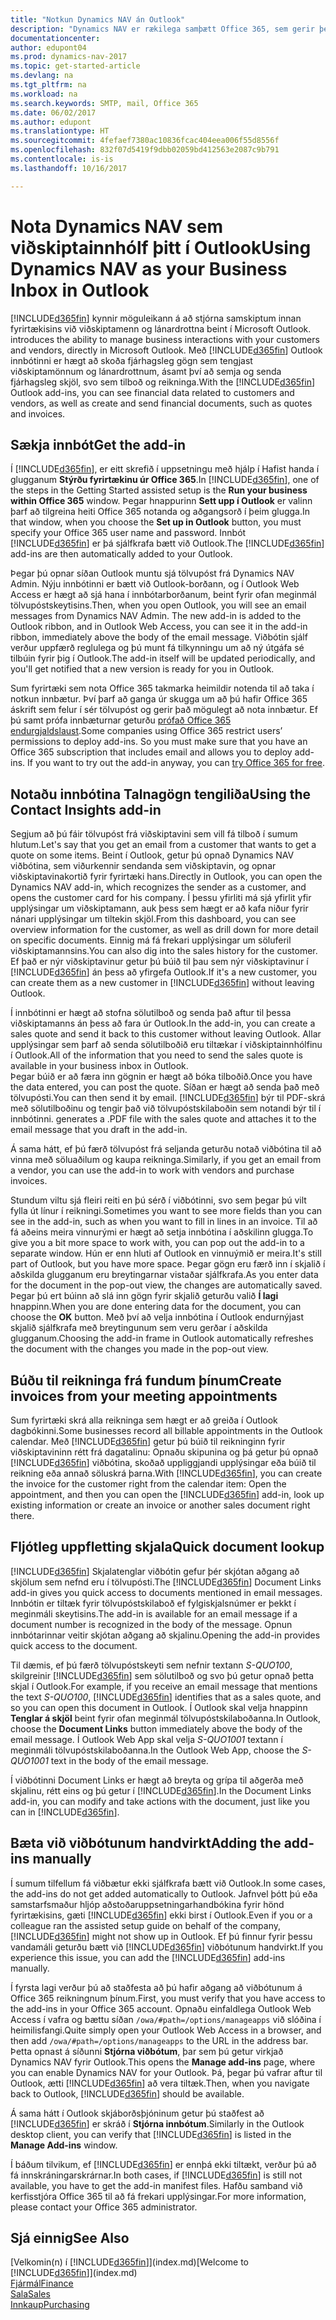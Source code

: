 ```yaml
---
title: "Notkun Dynamics NAV án Outlook"
description: "Dynamics NAV er rækilega samþætt Office 365, sem gerir þér kleift að stjórna öllum fyrirtækja- og tölvupóstsamskiptum við viðskiptamenn og lánardrottna í Outlook."
documentationcenter: 
author: edupont04
ms.prod: dynamics-nav-2017
ms.topic: get-started-article
ms.devlang: na
ms.tgt_pltfrm: na
ms.workload: na
ms.search.keywords: SMTP, mail, Office 365
ms.date: 06/02/2017
ms.author: edupont
ms.translationtype: HT
ms.sourcegitcommit: 4fefaef7380ac10836fcac404eea006f55d8556f
ms.openlocfilehash: 832f07d5419f9dbb02059bd412563e2087c9b791
ms.contentlocale: is-is
ms.lasthandoff: 10/16/2017

---
```

# <a name="using-dynamics-nav-as-your-business-inbox-in-outlook"></a><span data-ttu-id="51ff7-103">Nota Dynamics NAV sem viðskiptainnhólf þitt í Outlook</span><span class="sxs-lookup"><span data-stu-id="51ff7-103">Using Dynamics NAV as your Business Inbox in Outlook</span></span>
[!INCLUDE[d365fin](includes/d365fin_md.md)]<span data-ttu-id="51ff7-104"> kynnir möguleikann á að stjórna samskiptum innan fyrirtækisins við viðskiptamenn og lánardrottna beint í Microsoft Outlook.</span><span class="sxs-lookup"><span data-stu-id="51ff7-104"> introduces the ability to manage business interactions with your customers and vendors, directly in Microsoft Outlook.</span></span> <span data-ttu-id="51ff7-105">Með [!INCLUDE[d365fin](includes/d365fin_md.md)] Outlook innbótinni er hægt að skoða fjárhagsleg gögn sem tengjast viðskiptamönnum og lánardrottnum, ásamt því að semja og senda fjárhagsleg skjöl, svo sem tilboð og reikninga.</span><span class="sxs-lookup"><span data-stu-id="51ff7-105">With the [!INCLUDE[d365fin](includes/d365fin_md.md)] Outlook add-ins, you can see financial data related to customers and vendors, as well as create and send financial documents, such as quotes and invoices.</span></span>  

## <a name="get-the-add-in"></a><span data-ttu-id="51ff7-106">Sækja innbót</span><span class="sxs-lookup"><span data-stu-id="51ff7-106">Get the add-in</span></span>
<span data-ttu-id="51ff7-107">Í [!INCLUDE[d365fin](includes/d365fin_md.md)], er eitt skrefið í uppsetningu með hjálp í Hafist handa í glugganum **Stýrðu fyrirtækinu úr Office 365**.</span><span class="sxs-lookup"><span data-stu-id="51ff7-107">In [!INCLUDE[d365fin](includes/d365fin_md.md)], one of the steps in the Getting Started assisted setup is the **Run your business within Office 365** window.</span></span> <span data-ttu-id="51ff7-108">Þegar hnappurinn **Sett upp í Outlook** er valinn þarf að tilgreina heiti Office 365 notanda og aðgangsorð í þeim glugga.</span><span class="sxs-lookup"><span data-stu-id="51ff7-108">In that window, when you choose the **Set up in Outlook** button, you must specify your Office 365 user name and password.</span></span> <span data-ttu-id="51ff7-109">Innbót [!INCLUDE[d365fin](includes/d365fin_md.md)] er þá sjálfkrafa bætt við Outlook.</span><span class="sxs-lookup"><span data-stu-id="51ff7-109">The [!INCLUDE[d365fin](includes/d365fin_md.md)] add-ins are then automatically added to your Outlook.</span></span>  

<span data-ttu-id="51ff7-110">Þegar þú opnar síðan Outlook muntu sjá tölvupóst frá Dynamics NAV Admin. Nýju innbótinni er bætt við Outlook-borðann, og í Outlook Web Access er hægt að sjá hana í innbótarborðanum, beint fyrir ofan meginmál tölvupóstskeytisins.</span><span class="sxs-lookup"><span data-stu-id="51ff7-110">Then, when you open Outlook, you will see an email messages from Dynamics NAV Admin. The new add-in is added to the Outlook ribbon, and in Outlook Web Access, you can see it in the add-in ribbon, immediately above the body of the email message.</span></span> <span data-ttu-id="51ff7-111">Viðbótin sjálf verður uppfærð reglulega og þú munt fá tilkynningu um að ný útgáfa sé tilbúin fyrir þig í Outlook.</span><span class="sxs-lookup"><span data-stu-id="51ff7-111">The add-in itself will be updated periodically, and you'll get notified that a new version is ready for you in Outlook.</span></span>  

<span data-ttu-id="51ff7-112">Sum fyrirtæki sem nota Office 365 takmarka heimildir notenda til að taka í notkun innbætur. Því þarf að ganga úr skugga um að þú hafir Office 365 áskrift sem felur í sér tölvupóst og gerir það mögulegt að nota innbætur. Ef þú samt prófa innbæturnar geturðu [prófað Office 365 endurgjaldslaust](https://products.office.com/try).</span><span class="sxs-lookup"><span data-stu-id="51ff7-112">Some companies using Office 365 restrict users’ permissions to deploy add-ins. So you must make sure that you have an Office 365 subscription that includes email and allows you to deploy add-ins. If you want to try out the add-in anyway, you can [try Office 365 for free](https://products.office.com/try).</span></span>  

## <a name="using-the-contact-insights-add-in"></a><span data-ttu-id="51ff7-113">Notaðu innbótina Talnagögn tengiliða</span><span class="sxs-lookup"><span data-stu-id="51ff7-113">Using the Contact Insights add-in</span></span>
<span data-ttu-id="51ff7-114">Segjum að þú fáir tölvupóst frá viðskiptavini sem vill fá tilboð í sumum hlutum.</span><span class="sxs-lookup"><span data-stu-id="51ff7-114">Let's say that you get an email from a customer that wants to get a quote on some items.</span></span> <span data-ttu-id="51ff7-115">Beint í Outlook, getur þú opnað Dynamics NAV viðbótina, sem viðurkennir sendanda sem viðskiptavin, og opnar viðskiptavinakortið fyrir fyrirtæki hans.</span><span class="sxs-lookup"><span data-stu-id="51ff7-115">Directly in Outlook, you can open the Dynamics NAV add-in, which recognizes the sender as a customer, and opens the customer card for his company.</span></span> <span data-ttu-id="51ff7-116">Í þessu yfirliti má sjá yfirlit yfir upplýsingar um viðskiptamann, auk þess sem hægt er að kafa niður fyrir nánari upplýsingar um tiltekin skjöl.</span><span class="sxs-lookup"><span data-stu-id="51ff7-116">From this dashboard, you can see overview information for the customer, as well as drill down for more detail on specific documents.</span></span> <span data-ttu-id="51ff7-117">Einnig má fá frekari upplýsingar um söluferil viðskiptamannsins.</span><span class="sxs-lookup"><span data-stu-id="51ff7-117">You can also dig into the sales history for the customer.</span></span> <span data-ttu-id="51ff7-118">Ef það er nýr viðskiptavinur getur þú búið til þau sem nýr viðskiptavinur í [!INCLUDE[d365fin](includes/d365fin_md.md)] án þess að yfirgefa Outlook.</span><span class="sxs-lookup"><span data-stu-id="51ff7-118">If it's a new customer, you can create them as a new customer in [!INCLUDE[d365fin](includes/d365fin_md.md)] without leaving Outlook.</span></span>  

<span data-ttu-id="51ff7-119">Í innbótinni er hægt að stofna sölutilboð og senda það aftur til þessa viðskiptamanns án þess að fara úr Outlook.</span><span class="sxs-lookup"><span data-stu-id="51ff7-119">In the add-in, you can create a sales quote and send it back to this customer without leaving Outlook.</span></span> <span data-ttu-id="51ff7-120">Allar upplýsingar sem þarf að senda sölutilboðið eru tiltækar í viðskiptainnhólfinu í Outlook.</span><span class="sxs-lookup"><span data-stu-id="51ff7-120">All of the information that you need to send the sales quote is available in your business inbox in Outlook.</span></span>  
<span data-ttu-id="51ff7-121">Þegar búið er að færa inn gögnin er hægt að bóka tilboðið.</span><span class="sxs-lookup"><span data-stu-id="51ff7-121">Once you have the data entered, you can post the quote.</span></span> <span data-ttu-id="51ff7-122">Síðan er hægt að senda það með tölvupósti.</span><span class="sxs-lookup"><span data-stu-id="51ff7-122">You can then send it by email.</span></span> [!INCLUDE[d365fin](includes/d365fin_md.md)]<span data-ttu-id="51ff7-123"> býr til PDF-skrá með sölutilboðinu og tengir það við tölvupóstskilaboðin sem notandi býr til í innbótinni.</span><span class="sxs-lookup"><span data-stu-id="51ff7-123"> generates a .PDF file with the sales quote and attaches it to the email message that you draft in the add-in.</span></span>  

<span data-ttu-id="51ff7-124">Á sama hátt, ef þú færð tölvupóst frá seljanda geturðu notað viðbótina til að vinna með söluaðilum og kaupa reikninga.</span><span class="sxs-lookup"><span data-stu-id="51ff7-124">Similarly, if you get an email from a vendor, you can use the add-in to work with vendors and purchase invoices.</span></span>  

<span data-ttu-id="51ff7-125">Stundum viltu sjá fleiri reiti en þú sérð í viðbótinni, svo sem þegar þú vilt fylla út línur í reikningi.</span><span class="sxs-lookup"><span data-stu-id="51ff7-125">Sometimes you want to see more fields than you can see in the add-in, such as when you want to fill in lines in an invoice.</span></span> <span data-ttu-id="51ff7-126">Til að fá aðeins meira vinnurými er hægt að setja innbótina í aðskilinn glugga.</span><span class="sxs-lookup"><span data-stu-id="51ff7-126">To give you a bit more space to work with, you can pop out the add-in to a separate window.</span></span> <span data-ttu-id="51ff7-127">Hún er enn hluti af Outlook en vinnuýmið er meira.</span><span class="sxs-lookup"><span data-stu-id="51ff7-127">It's still part of Outlook, but you have more space.</span></span> <span data-ttu-id="51ff7-128">Þegar gögn eru færð inn í skjalið í aðskilda glugganum eru breytingarnar vistaðar sjálfkrafa.</span><span class="sxs-lookup"><span data-stu-id="51ff7-128">As you enter data for the document in the pop-out view, the changes are automatically saved.</span></span> <span data-ttu-id="51ff7-129">Þegar þú ert búinn að slá inn gögn fyrir skjalið geturðu valið **Í lagi** hnappinn.</span><span class="sxs-lookup"><span data-stu-id="51ff7-129">When you are done entering data for the document, you can choose the **OK** button.</span></span> <span data-ttu-id="51ff7-130">Með því að velja innbótina í Outlook endurnýjast skjalið sjálfkrafa með breytingunum sem veru gerðar í aðskilda glugganum.</span><span class="sxs-lookup"><span data-stu-id="51ff7-130">Choosing the add-in frame in Outlook automatically refreshes the document with the changes you made in the pop-out view.</span></span>  

## <a name="create-invoices-from-your-meeting-appointments"></a><span data-ttu-id="51ff7-131">Búðu til reikninga frá fundum þínum</span><span class="sxs-lookup"><span data-stu-id="51ff7-131">Create invoices from your meeting appointments</span></span>
<span data-ttu-id="51ff7-132">Sum fyrirtæki skrá alla reikninga sem hægt er að greiða í Outlook dagbókinni.</span><span class="sxs-lookup"><span data-stu-id="51ff7-132">Some businesses record all billable appointments in the Outlook calendar.</span></span> <span data-ttu-id="51ff7-133">Með [!INCLUDE[d365fin](includes/d365fin_md.md)] getur þú búið til reikninginn fyrir viðskiptavininn rétt frá dagatalinu: Opnaðu skipunina og þá getur þú opnað [!INCLUDE[d365fin](includes/d365fin_md.md)] viðbótina, skoðað uppliggjandi upplýsingar eða búið til reikning eða annað söluskrá þarna.</span><span class="sxs-lookup"><span data-stu-id="51ff7-133">With [!INCLUDE[d365fin](includes/d365fin_md.md)], you can create the invoice for the customer right from the calendar item: Open the appointment, and then you can open the [!INCLUDE[d365fin](includes/d365fin_md.md)] add-in, look up existing information or create an invoice or another sales document right there.</span></span>  

## <a name="quick-document-lookup"></a><span data-ttu-id="51ff7-134">Fljótleg uppfletting skjala</span><span class="sxs-lookup"><span data-stu-id="51ff7-134">Quick document lookup</span></span>
<span data-ttu-id="51ff7-135">[!INCLUDE[d365fin](includes/d365fin_md.md)] Skjalatenglar viðbótin gefur þér skjótan aðgang að skjölum sem nefnd eru í tölvupósti.</span><span class="sxs-lookup"><span data-stu-id="51ff7-135">The [!INCLUDE[d365fin](includes/d365fin_md.md)] Document Links add-in gives you quick access to documents mentioned in email messages.</span></span> <span data-ttu-id="51ff7-136">Innbótin er tiltæk fyrir tölvupóstskilaboð ef fylgiskjalsnúmer er þekkt í meginmáli skeytisins.</span><span class="sxs-lookup"><span data-stu-id="51ff7-136">The add-in is available for an email message if a document number is recognized in the body of the message.</span></span> <span data-ttu-id="51ff7-137">Opnun innbótarinnar veitir skjótan aðgang að skjalinu.</span><span class="sxs-lookup"><span data-stu-id="51ff7-137">Opening the add-in provides quick access to the document.</span></span>  

<span data-ttu-id="51ff7-138">Til dæmis, ef þú færð tölvupóstskeyti sem nefnir textann *S-QUO100*, skilgreinir [!INCLUDE[d365fin](includes/d365fin_md.md)] sem sölutilboð og svo þú getur opnað þetta skjal í Outlook.</span><span class="sxs-lookup"><span data-stu-id="51ff7-138">For example, if you receive an email message that mentions the text *S-QUO100*, [!INCLUDE[d365fin](includes/d365fin_md.md)] identifies that as a sales quote, and so you can open this document in Outlook.</span></span> <span data-ttu-id="51ff7-139">Í Outlook skal velja hnappinn **Tenglar á skjöl** beint fyrir ofan meginmál tölvupóstskilaboðanna.</span><span class="sxs-lookup"><span data-stu-id="51ff7-139">In Outlook, choose the **Document Links** button immediately above the body of the email message.</span></span> <span data-ttu-id="51ff7-140">Í Outlook Web App skal velja *S-QUO1001* textann í meginmáli tölvupóstskilaboðanna.</span><span class="sxs-lookup"><span data-stu-id="51ff7-140">In the Outlook Web App, choose the *S-QUO1001* text in the body of the email message.</span></span>  

<span data-ttu-id="51ff7-141">Í viðbótinni Document Links er hægt að breyta og grípa til aðgerða með skjalinu, rétt eins og þú getur í [!INCLUDE[d365fin](includes/d365fin_md.md)].</span><span class="sxs-lookup"><span data-stu-id="51ff7-141">In the Document Links add-in, you can modify and take actions with the document, just like you can in [!INCLUDE[d365fin](includes/d365fin_md.md)].</span></span>

## <a name="adding-the-add-ins-manually"></a><span data-ttu-id="51ff7-142">Bæta við viðbótunum handvirkt</span><span class="sxs-lookup"><span data-stu-id="51ff7-142">Adding the add-ins manually</span></span>
<span data-ttu-id="51ff7-143">Í sumum tilfellum fá viðbætur ekki sjálfkrafa bætt við Outlook.</span><span class="sxs-lookup"><span data-stu-id="51ff7-143">In some cases, the add-ins do not get added automatically to Outlook.</span></span> <span data-ttu-id="51ff7-144">Jafnvel þótt þú eða samstarfsmaður hljóp aðstoðaruppsetningarhandbókina fyrir hönd fyrirtækisins, gæti [!INCLUDE[d365fin](includes/d365fin_md.md)] ekki birst í Outlook.</span><span class="sxs-lookup"><span data-stu-id="51ff7-144">Even if you or a colleague ran the assisted setup guide on behalf of the company, [!INCLUDE[d365fin](includes/d365fin_md.md)] might not show up in Outlook.</span></span> <span data-ttu-id="51ff7-145">Ef þú finnur fyrir þessu vandamáli geturðu bætt við [!INCLUDE[d365fin](includes/d365fin_md.md)] viðbótunum handvirkt.</span><span class="sxs-lookup"><span data-stu-id="51ff7-145">If you experience this issue, you can add the [!INCLUDE[d365fin](includes/d365fin_md.md)] add-ins manually.</span></span>  

<span data-ttu-id="51ff7-146">Í fyrsta lagi verður þú að staðfesta að þú hafir aðgang að viðbótunum á Office 365 reikningnum þínum.</span><span class="sxs-lookup"><span data-stu-id="51ff7-146">First, you must verify that you have access to the add-ins in your Office 365 account.</span></span> <span data-ttu-id="51ff7-147">Opnaðu einfaldlega Outlook Web Access í vafra og bættu síðan `/owa/#path=/options/manageapps` við slóðina í heimilisfangi.</span><span class="sxs-lookup"><span data-stu-id="51ff7-147">Quite simply open your Outlook Web Access in a browser, and then add `/owa/#path=/options/manageapps` to the URL in the address bar.</span></span> <span data-ttu-id="51ff7-148">Þetta opnast á síðunni **Stjórna viðbótum**, þar sem þú getur virkjað Dynamics NAV fyrir Outlook.</span><span class="sxs-lookup"><span data-stu-id="51ff7-148">This opens the **Manage add-ins** page, where you can enable Dynamics NAV for your Outlook.</span></span> <span data-ttu-id="51ff7-149">Þá, þegar þú vafrar aftur til Outlook, ætti [!INCLUDE[d365fin](includes/d365fin_md.md)] að vera tiltæk.</span><span class="sxs-lookup"><span data-stu-id="51ff7-149">Then, when you navigate back to Outlook, [!INCLUDE[d365fin](includes/d365fin_md.md)] should be available.</span></span>  

<span data-ttu-id="51ff7-150">Á sama hátt í Outlook skjáborðsþjóninum getur þú staðfest að [!INCLUDE[d365fin](includes/d365fin_md.md)] er skráð í **Stjórna innbótum**.</span><span class="sxs-lookup"><span data-stu-id="51ff7-150">Similarly in the Outlook desktop client, you can verify that [!INCLUDE[d365fin](includes/d365fin_md.md)] is listed in the **Manage Add-ins** window.</span></span>  

<span data-ttu-id="51ff7-151">Í báðum tilvikum, ef [!INCLUDE[d365fin](includes/d365fin_md.md)] er ennþá ekki tiltækt, verður þú að fá innskráningarskrárnar.</span><span class="sxs-lookup"><span data-stu-id="51ff7-151">In both cases, if [!INCLUDE[d365fin](includes/d365fin_md.md)] is still not available, you have to get the add-in manifest files.</span></span> <span data-ttu-id="51ff7-152">Hafðu samband við kerfisstjóra Office 365 til að fá frekari upplýsingar.</span><span class="sxs-lookup"><span data-stu-id="51ff7-152">For more information, please contact your Office 365 administrator.</span></span>

## <a name="see-also"></a><span data-ttu-id="51ff7-153">Sjá einnig</span><span class="sxs-lookup"><span data-stu-id="51ff7-153">See Also</span></span>
<span data-ttu-id="51ff7-154">[Velkomin(n) í [!INCLUDE[d365fin](includes/d365fin_md.md)]](index.md)</span><span class="sxs-lookup"><span data-stu-id="51ff7-154">[Welcome to [!INCLUDE[d365fin](includes/d365fin_md.md)]](index.md)</span></span>  
[<span data-ttu-id="51ff7-155">Fjármál</span><span class="sxs-lookup"><span data-stu-id="51ff7-155">Finance</span></span>](finance.md)  
[<span data-ttu-id="51ff7-156">Sala</span><span class="sxs-lookup"><span data-stu-id="51ff7-156">Sales</span></span>](sales-manage-sales.md)  
[<span data-ttu-id="51ff7-157">Innkaup</span><span class="sxs-lookup"><span data-stu-id="51ff7-157">Purchasing</span></span>](purchasing-manage-purchasing.md)  

